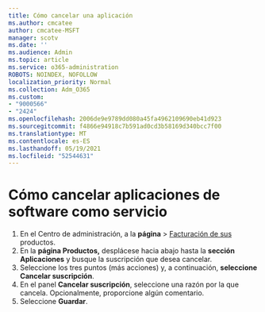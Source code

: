 ```yaml
---
title: Cómo cancelar una aplicación
ms.author: cmcatee
author: cmcatee-MSFT
manager: scotv
ms.date: ''
ms.audience: Admin
ms.topic: article
ms.service: o365-administration
ROBOTS: NOINDEX, NOFOLLOW
localization_priority: Normal
ms.collection: Adm_O365
ms.custom:
- "9000566"
- "2424"
ms.openlocfilehash: 2006de9e9789dd080a45fa4962109690eb41d923
ms.sourcegitcommit: f4866e94918c7b591ad0cd3b58169d340bcc7f00
ms.translationtype: MT
ms.contentlocale: es-ES
ms.lasthandoff: 05/19/2021
ms.locfileid: "52544631"
---
```

# <a name="how-to-cancel-software-as-a-service-apps"></a>Cómo cancelar aplicaciones de software como servicio

1. En el Centro de administración, a la **página**  >  [Facturación de sus](https://go.microsoft.com/fwlink/p/?linkid=842054) productos.
2. En la **página Productos,** desplácese hacia abajo hasta la **sección Aplicaciones** y busque la suscripción que desea cancelar. 
3. Seleccione los tres puntos (más acciones) y, a continuación, **seleccione Cancelar suscripción**.
4. En el panel **Cancelar suscripción**, seleccione una razón por la que cancela. Opcionalmente, proporcione algún comentario.
5. Seleccione **Guardar**.